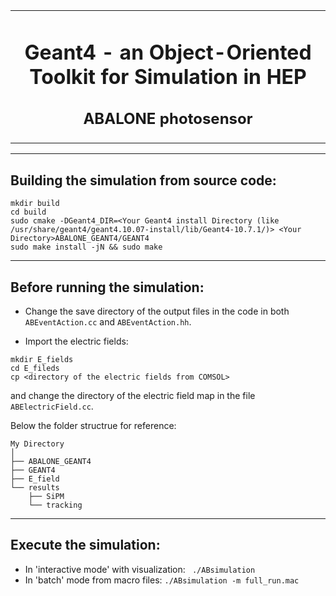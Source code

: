 
<table align="center"><tr><td align="center" width="9999">

# Geant4 - an Object-Oriented Toolkit for Simulation in HEP
## ABALONE photosensor

</td></tr></table>

----------------------------------------------------------------------------------------------------------------------------------------------------------------

## Building the simulation from source code:
```
mkdir build
cd build
sudo cmake -DGeant4_DIR=<Your Geant4 install Directory (like /usr/share/geant4/geant4.10.07-install/lib/Geant4-10.7.1/)> <Your Directory>ABALONE_GEANT4/GEANT4
sudo make install -jN && sudo make
```

----------------------------------------------------------------------------------------------------------------------------------------------------------------

## Before running the simulation:

- Change the save directory of the output files in the code in both ```ABEventAction.cc``` and ```ABEventAction.hh```.

- Import the electric fields:
```
mkdir E_fields
cd E_fileds
cp <directory of the electric fields from COMSOL>
```
and change the directory of the electric field map in the file ```ABElectricField.cc```.

Below the folder structrue for reference:

    My Directory
    │  
    ├── ABALONE_GEANT4
    ├── GEANT4
    ├── E_field
    └── results
    	├── SiPM
		└── tracking

----------------------------------------------------------------------------------------------------------------------------------------------------------------

## Execute the simulation:

- In 'interactive mode' with visualization: ``` ./ABsimulation```
- In 'batch' mode from macro files: ```./ABsimulation -m full_run.mac```
